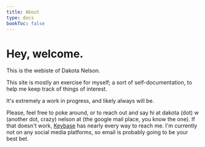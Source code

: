 ```yaml
---
title: About
type: docs
bookToc: false
---
```


# Hey, welcome.

This is the webiste of Dakota Nelson.

This site is mostly an exercise for myself; a sort of self-documentation, to help me keep track of things of interest.

It's extremely a work in progress, and likely always will be.

Please, feel free to poke around, or to reach out and say hi at dakota (dot) w (another dot, crazy) nelson at (the google mail place, you know the one). If that doesn't work, [Keybase](https://keybase.io/dakota) has nearly every way to reach me. I'm currently not on any social media platforms, so email is probably going to be your best bet.
